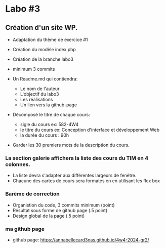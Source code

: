 # Labo #3
## Création d'un site WP.
- Adaptation du thème de exercice #1
- Création du modèle index.php
- Création de la branche labo3
- minimum 3 commits
- Un Readme.md qui contiendra:
    - Le nom de l'auteur
    - L'objectif du labo3
    - Les réalisations
    - Un lien vers la github-page
- Décomposé le titre de chaque cours:
    - sigle du cours ex: 582-4W4
    - le titre du cours  ex: Conception d'interface et développement Web
    - la durée du cours : 90h

- Garder les 30 premiers mots de la description du cours.

### La section galerie affichera la liste des cours du TIM en 4 colonnes.
- La liste devra s'adapter aux différentes largeurs de fenêtre.
- Chacune des cartes de cours sera formatés en en utilisant les flex box

### Barème de correction
- Organistion du code, 3 commits minimum (point)
- Résultat sous forme de github page (.5 point)
- Design global de la page (.5 point)






### ma github page
- github page: https://annabellecard3nas.github.io/4w4-2024-gr2/ 